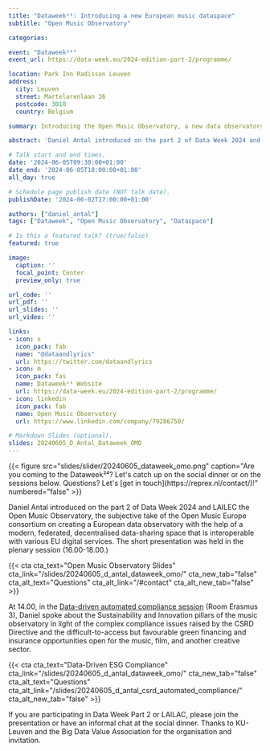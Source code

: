 ```yaml
---
title: "Dataweek²⁴: Introducing a new European music dataspace"
subtitle: "Open Music Observatory"

categories:

event: "Dataweek²⁴" 
event_url: https://data-week.eu/2024-edition-part-2/programme/

location: Park Inn Radisson Leuven
address:
  city: Leuven
  street: Martelarenlaan 36
  postcode: 3010
  country: Belgium

summary: Introducing the Open Music Observatory, a new data observatory created with a modern, federated, decentralised data-sharing space that is interoperable with various EU digital services. 

abstract: 'Daniel Antal introduced on the part 2 of Data Week 2024 and LAILEC the Open Music Observatory, the subjective take of the Open Music Europe consortium on creating a European data observatory with the help of a modern, federated, decentralised data-sharing space that is interoperable with various EU digital services and the data-driven CSRD compliance tool developed for the music and audiovisual industry.'

# Talk start and end times.
date: '2024-06-05T09:30:00+01:00'
date_end: '2024-06-05T18:00:00+01:00'
all_day: true

# Schedule page publish date (NOT talk date).
publishDate: '2024-06-02T17:00:00+01:00'

authors: ["daniel_antal"]
tags: ["Dataweek", "Open Music Observatory", "Dataspace"]

# Is this a featured talk? (true/false)
featured: true

image:
  caption: ''
  focal_point: Center
  preview_only: true

url_code: ''
url_pdf: ''
url_slides: ''
url_video: ''

links:
- icon: x
  icon_pack: fab
  name: "@dataandlyrics"
  url: https://twitter.com/dataandlyrics
- icon: m
  icon_pack: fas
  name: Dataweek²⁴ Website
  url: https://data-week.eu/2024-edition-part-2/programme/
- icon: linkedin
  icon_pack: fab
  name: Open Music Observatory
  url: https://www.linkedin.com/company/79286750/

# Markdown Slides (optional).
slides: 20240605_D_Antal_Dataweek_OMO
---
```

<td style="text-align: center;">{{< figure src="slides/slider/20240605_dataweek_omo.png" caption="Are you coming to the Dataweek²⁴? Let's catch up on the social dinner or on the sessions below. Questions? Let's [get in touch](https://reprex.nl/contact/)!" numbered="false" >}}</td>

Daniel Antal introduced on the part 2 of Data Week 2024 and LAILEC the Open Music Observatory, the subjective take of the Open Music Europe consortium on creating a European data observatory with the help of a modern, federated, decentralised data-sharing space that is interoperable with various EU digital services. The short presentation was held in the plenary session (16.00-18.00.)

{{< cta cta_text="Open Music Observatory Slides" cta_link="/slides/20240605_d_antal_dataweek_omo/" cta_new_tab="false" cta_alt_text="Questions" cta_alt_link="/#contact" cta_alt_new_tab="false" >}}

At 14.00, in the [Data-driven automated compliance session](https://data-week.eu/session/data-driven-and-automated-compliance/
) (Room Erasmus 3), Daniel spoke about the Sustainability and Innovation pillars of the music observatory in light of the complex compliance issues raised by the CSRD Directive and the difficult-to-access but favourable green financing and insurance opportunities open for the music, film, and another creative sector.

{{< cta cta_text="Data-Driven ESG Compliance" cta_link="/slides/20240605_d_antal_dataweek_omo/" cta_new_tab="false" cta_alt_text="Questions" cta_alt_link="/slides/20240605_d_antal_csrd_automated_compliance/" cta_alt_new_tab="false" >}}

If you are participating in Data Week Part 2 or LAILAC, please join the presentation or have an informal chat at the social dinner.  Thanks to KU-Leuven and the Big Data Value Association for the organisation and invitation.

